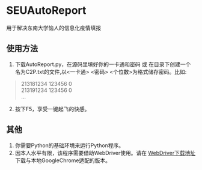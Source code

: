 # SEUAutoReport
用于解决东南大学恼人的信息化疫情填报

## 使用方法
1. 下载AutoReport.py，在源码里填好你的一卡通和密码 或 在目录下创建一个名为C2P.txt的文件,以<一卡通> <密码> <个位数>为格式储存密码。比如:
> 213181234 123456 0  
> 213191234 123456 0  
> ...
2. 按下F5，享受一键起飞的快感。

## 其他
1. 你需要Python的基础环境来运行Python程序。
2. 因本人水平有限，该程序需要借助WebDriver使用。请在
[WebDriver下载地址](http://chromedriver.storage.googleapis.com/index.html)下载与本地GoogleChrome适配的版本。
